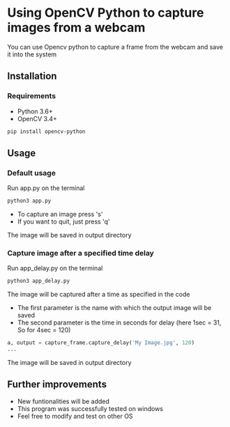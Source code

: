 # Using OpenCV Python to capture images from a webcam
You can use Opencv python to capture a frame from the webcam and save it into the system

## Installation

### Requirements

  * Python 3.6+
  * OpenCV 3.4+ 
  ```bash
  pip install opencv-python
  ```
  
## Usage

### Default usage
Run app.py on the terminal
```bash
python3 app.py
```
* To capture an image press 's'
* If you want to quit, just press 'q'

The image will be saved in output directory

### Capture image after a specified time delay
Run app_delay.py on the terminal
```bash
python3 app_delay.py
```

The image will be captured after a time as specified in the code
 * The first parameter is the name with which the output image will be saved
 * The second parameter is the time in seconds for delay (here 1sec = 31, So for 4sec = 120)
```python
a, output = capture_frame.capture_delay('My Image.jpg', 120)
...
```

The image will be saved in output directory

## Further improvements
*  New funtionalities will be added
*  This program was successfully tested on windows 
*  Feel free to modify and test on other OS
